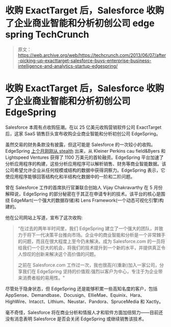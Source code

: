 # 收购 ExactTarget 后，Salesforce 收购了企业商业智能和分析初创公司 edge spring TechCrunch

> 原文：<https://web.archive.org/web/https://techcrunch.com/2013/06/07/after-picking-up-exacttarget-salesforce-buys-enterprise-business-intelligence-and-analytics-startup-edgespring/>

# 收购 ExactTarget 后，Salesforce 收购了企业商业智能和分析初创公司 EdgeSpring

Salesforce 本周有点收购狂潮。在以 25 亿美元收购营销软件公司 ExactTarget 后，这家 SaaS 销售巨头宣布收购企业商业智能和分析初创公司 EdgeSpring。

虽然交易的财务条款没有披露，但这可能是 Salesforce 的一次较小的收购。EdgeSpring [上个月刚刚从 stealth](https://web.archive.org/web/20221127043007/https://beta.techcrunch.com/2013/05/16/enterprise-business-intelligence-and-analytics-startup-edgespring-raises-11m-from-kleiner-perkins/) 出来，从 Kleiner Perkins cau field&Byers 和 Lightspeed Ventures 获得了 1100 万美元的首轮融资。EdgeSpring 平台加速了分析应用程序的构建，这些分析应用程序可以解析销售、财务等商业智能数据。该公司希望允许企业从任何规模或结构的数据中获得洞察力。EdgeSpring 表示，它使应用程序能够回答结构化和半结构化数据中的一阶和二阶问题。

曾在 Salesforce 工作的首席执行官兼联合创始人 Vijay Chakravarthy 在 5 月份解释说，EdgeSpring 的部分秘密在于其正在申请专利的技术。该平台的核心是围绕 EdgeMart(一个强大的数据存储)和 Lens Framework(一个动态可视化引擎)构建的。

他在公司网站上写道，宣布了这次收购:

> “在过去的两年半时间里，我们 EdgeSpring 建立了一个强大的团队，并致力于将下一代决策平台推向市场。企业中的商业智能和分析是一个非常棘手的问题，而且在很大程度上至今仍未解决。成为 Salesforce.com 的一员将给我们一个巨大的机会，将我们的技术提升到一个新的水平，并提供真正令人惊叹的创新来解决这个高价值的问题。
> 
> 之前在 Salesforce.com 工作过一次，我也很高兴(重新)加入一家公司，分享我们在 EdgeSpring 坚持的价值观:强烈以客户为中心，专注于为企业带来消费者般的易用性。"

尽管处于隐身状态，但 EdgeSpring 还是能够积累一些高知名度的客户，包括 AppSense、Demandbase、Docusign、EllieMae、Equinix、Hara、HighWire、Intacct、Lithium、Neustar、Pandora、SpruceMedia 和 Xactly。

毫不奇怪，Salesforce 将在商业分析和情报人才和软件方面加倍努力——目前还没有消息表明 Salesforce 是否会关闭 EdgeSpring 或继续销售该技术。
